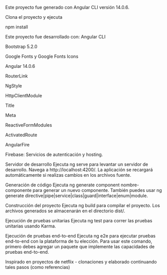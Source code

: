 Este proyecto fue generado con Angular CLI versión 14.0.6.

Clona el proyecto y ejecuta

npm install

Este proyecto fue desarrollado con:
Angular CLI

Bootstrap 5.2.0

Google Fonts y Google Fonts Icons

Angular 14.0.6

RouterLink

NgStyle

HttpClientModule

Title

Meta

ReactiveFormModules

ActivatedRoute

AngularFire

Firebase: Servicios de autenticación y hosting.

Servidor de desarrollo
Ejecuta ng serve para levantar un servidor de desarrollo. Navega a http://localhost:4200/. La aplicación se recargará automáticamente si realizas cambios en los archivos fuente.

Generación de código
Ejecuta ng generate component nombre-componente para generar un nuevo componente. También puedes usar ng generate directive|pipe|service|class|guard|interface|enum|module.

Construcción del proyecto
Ejecuta ng build para compilar el proyecto. Los archivos generados se almacenarán en el directorio dist/.

Ejecución de pruebas unitarias
Ejecuta ng test para correr las pruebas unitarias usando Karma.

Ejecución de pruebas end-to-end
Ejecuta ng e2e para ejecutar pruebas end-to-end con la plataforma de tu elección. Para usar este comando, primero debes agregar un paquete que implemente las capacidades de pruebas end-to-end.

Inspirado en proyectos de netflix - clonaciones y elaborado continuando tales pasos (como referencias)
